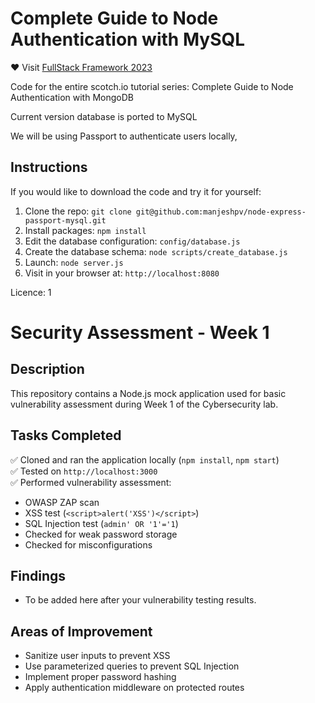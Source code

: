 # Complete Guide to Node Authentication with MySQL

❤️ Visit [FullStack Framework 2023](https://github.com/manjeshpv/awesome-sandbox)

Code for the entire scotch.io tutorial series: Complete Guide to Node Authentication with MongoDB

Current version database is ported to MySQL

We will be using Passport to authenticate users locally, 

## Instructions

If you would like to download the code and try it for yourself:

1. Clone the repo: `git clone git@github.com:manjeshpv/node-express-passport-mysql.git`
1. Install packages: `npm install`
1. Edit the database configuration: `config/database.js`
1. Create the database schema: `node scripts/create_database.js`
1. Launch: `node server.js`
1. Visit in your browser at: `http://localhost:8080`


Licence: 1



# Security Assessment - Week 1

## Description
This repository contains a Node.js mock application used for basic vulnerability assessment during Week 1 of the Cybersecurity lab.

## Tasks Completed
✅ Cloned and ran the application locally (`npm install`, `npm start`)  
✅ Tested on `http://localhost:3000`  
✅ Performed vulnerability assessment:
- OWASP ZAP scan
- XSS test (`<script>alert('XSS')</script>`)
- SQL Injection test (`admin' OR '1'='1`)
- Checked for weak password storage
- Checked for misconfigurations

## Findings
- To be added here after your vulnerability testing results.

## Areas of Improvement
- Sanitize user inputs to prevent XSS
- Use parameterized queries to prevent SQL Injection
- Implement proper password hashing
- Apply authentication middleware on protected routes

